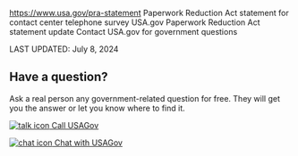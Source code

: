 

https://www.usa.gov/pra-statement
Paperwork Reduction Act statement for contact center telephone survey
USA.gov Paperwork Reduction Act statement update
Contact USA.gov for government questions

LAST UPDATED:
July 8, 2024

Have a question?
----------------

Ask a real person any government-related question for free. They will get you the answer or let you know where to find it.

[![talk icon](https://www.usa.gov/themes/custom/usagov/images/ICONS_talk.png)
Call USAGov](https://www.usa.gov/phone)

[![chat icon](https://www.usa.gov/themes/custom/usagov/images/ICONS_chat.png)
Chat with USAGov](https://www.usa.gov/chat)
